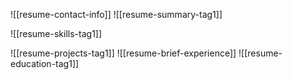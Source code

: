 ![[resume-contact-info]]
![[resume-summary-tag1]]
<div class="skills-2col">

![[resume-skills-tag1]]

</div>

![[resume-projects-tag1]]
![[resume-brief-experience]]
![[resume-education-tag1]]